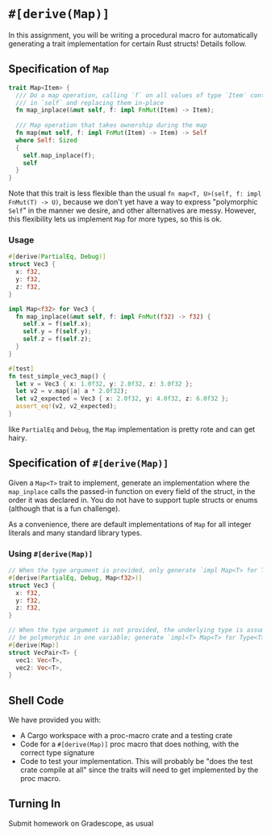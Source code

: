 # `#[derive(Map)]`

In this assignment, you will be writing a procedural macro for automatically
generating a trait implementation for certain Rust structs! Details follow.

## Specification of `Map`

```rust
trait Map<Item> {
  /// Do a map operation, calling `f` on all values of type `Item` contained
  /// in `self` and replacing them in-place
  fn map_inplace(&mut self, f: impl FnMut(Item) -> Item);
  
  /// Map operation that takes ownership during the map
  fn map(mut self, f: impl FnMut(Item) -> Item) -> Self
  where Self: Sized
  {
    self.map_inplace(f);
    self
  }
}
```

Note that this trait is less flexible than the usual
`fn map<T, U>(self, f: impl FnMut(T) -> U)`, because we don't yet have a way to
express "polymorphic `Self`" in the manner we desire, and other alternatives
are messy. However, this flexibility lets us implement `Map` for more types, so
this is ok.

### Usage

```rust
#[derive(PartialEq, Debug)]
struct Vec3 {
  x: f32,
  y: f32,
  z: f32,
}

impl Map<f32> for Vec3 {
  fn map_inplace(&mut self, f: impl FnMut(f32) -> f32) {
    self.x = f(self.x);
    self.y = f(self.y);
    self.z = f(self.z);
  }
}

#[test]
fn test_simple_vec3_map() {
  let v = Vec3 { x: 1.0f32, y: 2.0f32, z: 3.0f32 };
  let v2 = v.map(|a| a * 2.0f32);
  let v2_expected = Vec3 { x: 2.0f32, y: 4.0f32, z: 6.0f32 };
  assert_eq!(v2, v2_expected);
}
```

like `PartialEq` and `Debug`, the `Map` implementation is pretty rote and can
get hairy.

## Specification of `#[derive(Map)]`

Given a `Map<T>` trait to implement, generate an implementation where the
`map_inplace` calls the passed-in function on every field of the struct, in the
order it was declared in. You do not have to support tuple structs or enums (although that is a
fun challenge).

As a convenience, there are default implementations of `Map` for all integer
literals and many standard library types.

### Using `#[derive(Map)]`

```rust
// When the type argument is provided, only generate `impl Map<T> for Type`
#[derive(PartialEq, Debug, Map<f32>)]
struct Vec3 {
  x: f32,
  y: f32,
  z: f32,
}

// When the type argument is not provided, the underlying type is assumed to
// be polymorphic in one variable; generate `impl<T> Map<T> for Type<T>`
#[derive(Map)]
struct VecPair<T> {
  vec1: Vec<T>,
  vec2: Vec<T>,
}
```

## Shell Code

We have provided you with:
* A Cargo workspace with a proc-macro crate and a testing crate
* Code for a `#[derive(Map)]` proc macro that does nothing, with the correct
  type signature
* Code to test your implementation. This will probably be "does the test crate
  compile at all" since the traits will need to get implemented by the proc
  macro.

## Turning In

Submit homework on Gradescope, as usual
